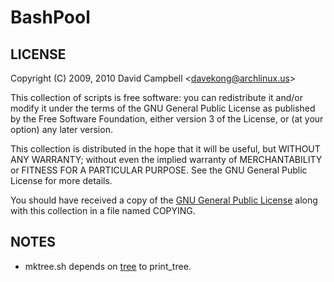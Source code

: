 BashPool
========

LICENSE
-------

Copyright (C) 2009, 2010 David Campbell <<davekong@archlinux.us>>

This collection of scripts is free software: you can redistribute it and/or modify
it under the terms of the GNU General Public License as published by
the Free Software Foundation, either version 3 of the License, or
(at your option) any later version.

This collection is distributed in the hope that it will be useful,
but WITHOUT ANY WARRANTY; without even the implied warranty of
MERCHANTABILITY or FITNESS FOR A PARTICULAR PURPOSE.  See the
GNU General Public License for more details.

You should have received a copy of the [GNU General Public License][0]
along with this collection in a file named COPYING. 

  [0]: http://www.gnu.org/licenses/ "The GPL"


NOTES
-----

- mktree.sh depends on [tree][] to print_tree.

  [tree]: http://mama.indstate.edu/users/ice/tree/ "Tree Homepage"
